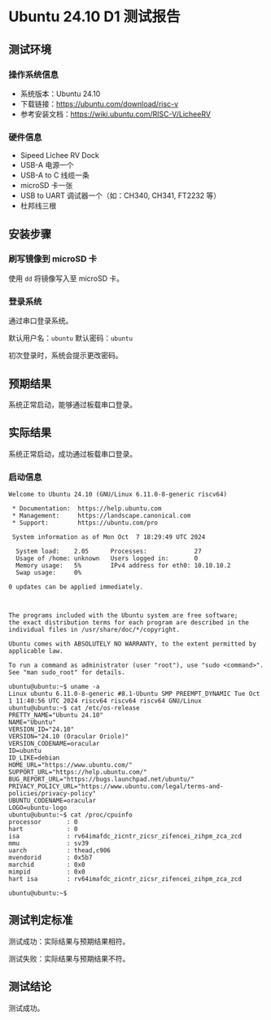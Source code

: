 # Ubuntu 24.10 D1 测试报告

## 测试环境

### 操作系统信息

- 系统版本：Ubuntu 24.10
- 下载链接：https://ubuntu.com/download/risc-v
- 参考安装文档：https://wiki.ubuntu.com/RISC-V/LicheeRV

### 硬件信息

- Sipeed Lichee RV Dock
- USB-A 电源一个
- USB-A to C 线缆一条
- microSD 卡一张
- USB to UART 调试器一个（如：CH340, CH341, FT2232 等）
- 杜邦线三根

## 安装步骤

### 刷写镜像到 microSD 卡

使用 `dd` 将镜像写入至 microSD 卡。

### 登录系统

通过串口登录系统。

默认用户名：`ubuntu`
默认密码：`ubuntu`

初次登录时，系统会提示更改密码。

## 预期结果

系统正常启动，能够通过板载串口登录。

## 实际结果

系统正常启动，成功通过板载串口登录。

### 启动信息

```log
Welcome to Ubuntu 24.10 (GNU/Linux 6.11.0-8-generic riscv64)

 * Documentation:  https://help.ubuntu.com
 * Management:     https://landscape.canonical.com
 * Support:        https://ubuntu.com/pro

 System information as of Mon Oct  7 18:29:49 UTC 2024

  System load:    2.05      Processes:             27
  Usage of /home: unknown   Users logged in:       0
  Memory usage:   5%        IPv4 address for eth0: 10.10.10.2
  Swap usage:     0%

0 updates can be applied immediately.



The programs included with the Ubuntu system are free software;
the exact distribution terms for each program are described in the
individual files in /usr/share/doc/*/copyright.

Ubuntu comes with ABSOLUTELY NO WARRANTY, to the extent permitted by
applicable law.

To run a command as administrator (user "root"), use "sudo <command>".
See "man sudo_root" for details.

ubuntu@ubuntu:~$ uname -a
Linux ubuntu 6.11.0-8-generic #8.1-Ubuntu SMP PREEMPT_DYNAMIC Tue Oct  1 11:40:56 UTC 2024 riscv64 riscv64 riscv64 GNU/Linux
ubuntu@ubuntu:~$ cat /etc/os-release 
PRETTY_NAME="Ubuntu 24.10"
NAME="Ubuntu"
VERSION_ID="24.10"
VERSION="24.10 (Oracular Oriole)"
VERSION_CODENAME=oracular
ID=ubuntu
ID_LIKE=debian
HOME_URL="https://www.ubuntu.com/"
SUPPORT_URL="https://help.ubuntu.com/"
BUG_REPORT_URL="https://bugs.launchpad.net/ubuntu/"
PRIVACY_POLICY_URL="https://www.ubuntu.com/legal/terms-and-policies/privacy-policy"
UBUNTU_CODENAME=oracular
LOGO=ubuntu-logo
ubuntu@ubuntu:~$ cat /proc/cpuinfo 
processor       : 0
hart            : 0
isa             : rv64imafdc_zicntr_zicsr_zifencei_zihpm_zca_zcd
mmu             : sv39
uarch           : thead,c906
mvendorid       : 0x5b7
marchid         : 0x0
mimpid          : 0x0
hart isa        : rv64imafdc_zicntr_zicsr_zifencei_zihpm_zca_zcd

ubuntu@ubuntu:~$ 
```

## 测试判定标准

测试成功：实际结果与预期结果相符。

测试失败：实际结果与预期结果不符。

## 测试结论

测试成功。
